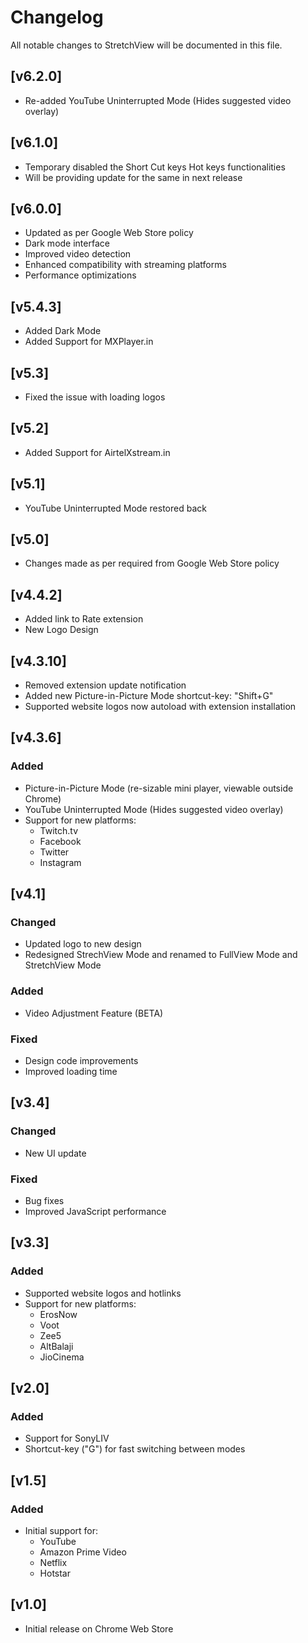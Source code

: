 # Changelog

All notable changes to StretchView will be documented in this file.

## [v6.2.0]
- Re-added YouTube Uninterrupted Mode (Hides suggested video overlay)

## [v6.1.0]
- Temporary disabled the Short Cut keys Hot keys functionalities
- Will be providing update for the same in next release

## [v6.0.0]
- Updated as per Google Web Store policy
- Dark mode interface
- Improved video detection
- Enhanced compatibility with streaming platforms
- Performance optimizations

## [v5.4.3]
- Added Dark Mode
- Added Support for MXPlayer.in

## [v5.3]
- Fixed the issue with loading logos

## [v5.2]
- Added Support for AirtelXstream.in

## [v5.1]
- YouTube Uninterrupted Mode restored back

## [v5.0]
- Changes made as per required from Google Web Store policy

## [v4.4.2]
- Added link to Rate extension
- New Logo Design

## [v4.3.10]
- Removed extension update notification
- Added new Picture-in-Picture Mode shortcut-key: "Shift+G"
- Supported website logos now autoload with extension installation

## [v4.3.6]
### Added
- Picture-in-Picture Mode (re-sizable mini player, viewable outside Chrome)
- YouTube Uninterrupted Mode (Hides suggested video overlay)
- Support for new platforms:
  - Twitch.tv
  - Facebook
  - Twitter
  - Instagram

## [v4.1]
### Changed
- Updated logo to new design
- Redesigned StrechView Mode and renamed to FullView Mode and StretchView Mode
### Added
- Video Adjustment Feature (BETA)
### Fixed
- Design code improvements
- Improved loading time

## [v3.4]
### Changed
- New UI update
### Fixed
- Bug fixes
- Improved JavaScript performance

## [v3.3]
### Added
- Supported website logos and hotlinks
- Support for new platforms:
  - ErosNow
  - Voot
  - Zee5
  - AltBalaji
  - JioCinema

## [v2.0]
### Added
- Support for SonyLIV
- Shortcut-key ("G") for fast switching between modes

## [v1.5]
### Added
- Initial support for:
  - YouTube
  - Amazon Prime Video
  - Netflix
  - Hotstar

## [v1.0]
- Initial release on Chrome Web Store 